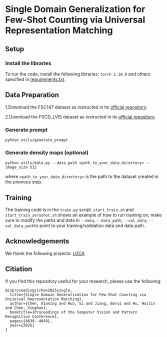 # Single Domain Generalization for Few-Shot Counting via Universal Representation Matching



## Setup

### Install the libraries

To run the code, install the following libraries: `torch 1.10.0` and others specified in [requirements.txt](requirements.txt).

## Data Preparation
1.Download the FSC147 dataset as instructed in its [official repository](https://github.com/cvlab-stonybrook/LearningToCountEverything).

2.Download the FSCD_LVIS dataset as instructed in its [official repository](https://github.com/VinAIResearch/Counting-DETR).



### Generate prompt
    pyhton utils/genetate_prompt


### Generate density maps (optional)


    python utils/data.py --data_path <path_to_your_data_directory> --image_size 512 
    
where `<path_to_your_data_directory>` is the path to the dataset created in the previous step.


## Training

The training code is in the `train.py` script. `start_train.sh` and `start_train_zeroshot.sh` shows an example of how to run training on, make sure to modify the paths and data in `--data`, `--data_path`, `--val_data`, `--val_data_path`to point to your training/validation data and data path.



## Acknowledgements
We thank the following projects: [LOCA](https://github.com/djukicn/loca)

## Citiation
If you find this repository useful for your research, please use the following:

```
@inproceedings{chen2025single,
  title={Single Domain Generalization for Few-Shot Counting via Universal Representation Matching},
  author={Chen, Xianing and Huo, Si and Jiang, Borui and Hu, Hailin and Chen, Xinghao},
  booktitle={Proceedings of the Computer Vision and Pattern Recognition Conference},
  pages={4639--4649},
  year={2025}
}
```
